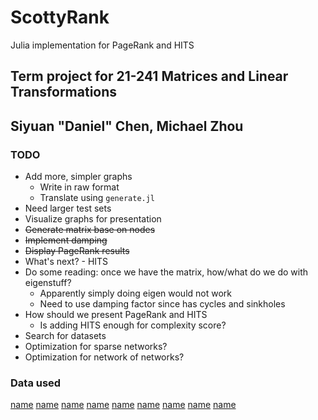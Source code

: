 # ScottyRank

Julia implementation for PageRank and HITS

## Term project for 21-241 Matrices and Linear Transformations

## Siyuan "Daniel" Chen, Michael Zhou

### TODO

- Add more, simpler graphs
  - Write in raw format
  - Translate using `generate.jl`
- Need larger test sets
- Visualize graphs for presentation
- ~~Generate matrix base on nodes~~
- ~~Implement damping~~
- ~~Display PageRank results~~
- What's next? - HITS
- Do some reading: once we have the matrix, how/what do we do with eigenstuff?
  - Apparently simply doing eigen would not work
  - Need to use damping factor since has cycles and sinkholes
- How should we present PageRank and HITS
  - Is adding HITS enough for complexity score?
- Search for datasets
- Optimization for sparse networks?
- Optimization for network of networks?

### Data used

[name](https://snap.stanford.edu/data/soc-Epinions1.html)
[name](https://snap.stanford.edu/data/soc-Slashdot0811.html)
[name](https://snap.stanford.edu/data/wiki-Vote.html)
[name](https://snap.stanford.edu/data/email-EuAll.html)
[name](https://snap.stanford.edu/data/wiki-Talk.html)
[name](https://snap.stanford.edu/data/web-Google.html)
[name](https://snap.stanford.edu/data/p2p-Gnutella04.html)
[name](https://snap.stanford.edu/data/p2p-Gnutella06.html)
[name](https://snap.stanford.edu/data/p2p-Gnutella09.html)
